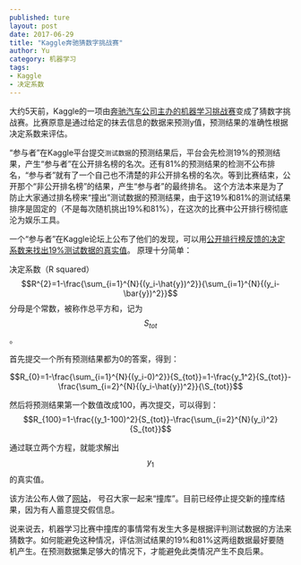 ```yaml
---
published: ture
layout: post
date: 2017-06-29
title: "Kaggle奔驰猜数字挑战赛"
author: Yu
category: 机器学习
tags:
- Kaggle
- 决定系数
---
```


大约5天前，Kaggle的一项由[奔驰汽车公司主办的机器学习挑战赛](https://www.kaggle.com/c/mercedes-benz-greener-manufacturing)变成了猜数字挑战赛。比赛原意是通过给定的抹去信息的数据来预测y值，预测结果的准确性根据决定系数来评估。

<q>参与者</q>在Kaggle平台提交`测试数据`的预测结果后，平台会先检测19%的预测结果，产生<q>参与者</q>在公开排名榜的名次。还有81%的预测结果的检测不公布排名，<q>参与者</q>就有了一个自己也不清楚的非公开排名榜的名次。等到比赛结束，公开那个“非公开排名榜”的结果，产生<q>参与者</q>的最终排名。
这个方法本来是为了防止大家通过排名榜来“撞出”测试数据的预测结果，由于这19%和81%的测试结果排序是固定的（不是每次随机挑出19%和81%），在这次的比赛中公开排行榜彻底沦为娱乐工具。

一个<q>参与者</q>在Kaggle论坛上公布了他们的发现，可以用[公开排行榜反馈的决定系数来找出19%测试数据的真实值](https://www.kaggle.com/c/mercedes-benz-greener-manufacturing/discussion/35271)。
原理十分简单：

决定系数（R squared） $$R^{2}=1-\frac{\sum_{i=1}^{N}{(y_i-\hat{y})^2}}{\sum_{i=1}^{N}{(y_i-\bar{y})^2}}$$
分母是个常数，被称作总平方和，记为 $$S_{tot}$$ 。

首先提交一个所有预测结果都为0的答案，得到：

$$R_{0}=1-\frac{\sum_{i=1}^{N}{(y_i-0)^2}}{S_{tot}}=1-\frac{y_1^2}{S_{tot}}-\frac{\sum_{i=2}^{N}{(y_i-\hat{y})^2}}{\S_{tot}}$$

然后将预测结果第一个数值改成100，再次提交，可以得到：
$$R_{100}=1-\frac{(y_1-100)^2}{S_{tot}}-\frac{\sum_{i=2}^{N}(y_i)^2}{S_{tot}}$$

通过联立两个方程，就能求解出$$y_{1}$$的真实值。

该方法公布人做了[网站](https://crowdstats.eu/topics/kaggle-mercedes-benz-greener-manufacturing-leaderboard-probing)， 号召大家一起来“撞库”。目前已经停止提交新的撞库结果，因为有人蓄意提交假信息。

说来说去，机器学习比赛中撞库的事情常有发生大多是根据评判测试数据的方法来猜数字。如何能避免这种情况，评估测试结果的19%和81%这两组数据最好要随机产生。在预测数据集足够大的情况下，才能避免此类情况产生不良后果。
